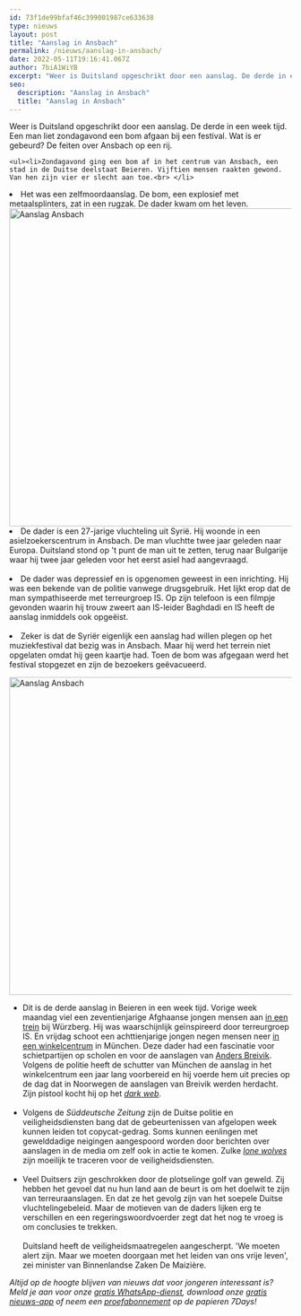 ```yaml
---
id: 73f1de99bfaf46c399001987ce633638
type: nieuws
layout: post
title: "Aanslag in Ansbach"
permalink: /nieuws/aanslag-in-ansbach/
date: 2022-05-11T19:16:41.067Z
author: 7biA1WiYB
excerpt: "Weer is Duitsland opgeschrikt door een aanslag. De derde in een week tijd. Een man liet zondagavond een bom afgaan bij een festival. Wat is er gebeurd? De feiten over Ansbach op een rij.  "
seo:
  description: "Aanslag in Ansbach"
  title: "Aanslag in Ansbach"
---
```

Weer is Duitsland opgeschrikt door een aanslag. De derde in een week tijd. Een man liet zondagavond een bom afgaan bij een festival. Wat is er gebeurd? De feiten over Ansbach op een rij.  

    <ul><li>Zondagavond ging een bom af in het centrum van Ansbach, een stad in de Duitse deelstaat Beieren. Vijftien mensen raakten gewond. Van hen zijn vier er slecht aan toe.<br> </li>
<li>Het was een zelfmoordaanslag. De bom, een explosief met metaalsplinters, zat in een rugzak. De dader kwam om het leven.<br><div class="media media-element-container media-default"><div id="file-20708" class="file file-image file-image-jpeg">

        
  
  <div class="content">
    <img alt="Aanslag Ansbach" title="Een ambulance bij het festivalterrein  Foto EPA" height="567" width="850" class="media-element file-default" src="https://7dagen.netlify.app/sites/default/files/ANP-46712809-klein_0.jpg">  </div>

  
</div>
</div></li>
<li>De dader is een 27-jarige vluchteling uit Syrië. Hij woonde in een asielzoekerscentrum in Ansbach. De man vluchtte twee jaar geleden naar Europa. Duitsland stond op 't punt de man uit te zetten, terug naar Bulgarije waar hij twee jaar geleden voor het eerst asiel had aangevraagd.<br> </li>
<li>De dader was depressief en is opgenomen geweest in een inrichting. Hij was een bekende van de politie vanwege drugsgebruik. Het lijkt erop dat de man sympathiseerde met terreurgroep IS. Op zijn telefoon is een filmpje gevonden waarin hij trouw zweert aan IS-leider Baghdadi en IS heeft de aanslag inmiddels ook opgeëist.<br> </li>
<li>Zeker is dat de Syriër eigenlijk een aanslag had willen plegen op het muziekfestival dat bezig was in Ansbach. Maar hij werd het terrein niet opgelaten omdat hij geen kaartje had. Toen de bom was afgegaan werd het festival stopgezet en zijn de bezoekers geëvacueerd. </li>
</ul><p><div class="media media-element-container media-default"><div id="file-20705" class="file file-image file-image-jpeg">

        
  
  <div class="content">
    <img alt="Aanslag Ansbach" title="Een agent onderzoek bewijsmateriaal op de plek van de aanslag  Foto EPA" height="567" width="850" class="media-element file-default" src="https://7dagen.netlify.app/sites/default/files/ANP-46713266-klein.jpg">  </div>

  
</div>
</div>
<ul><li>Dit is de derde aanslag in Beieren in een week tijd. Vorige week maandag viel een zeventienjarige Afghaanse jongen mensen aan <a href="https://7dagen.netlify.app/nieuws/jongen-17-met-bijl-valt-duitse-treinpassagiers-aan">in een trein</a> bij Würzberg. Hij was waarschijnlijk geïnspireerd door terreurgroep IS. En vrijdag schoot een achttienjarige jongen negen mensen neer <a href="https://7dagen.netlify.app/nieuws/waarom-was-de-aanslag-m%C3%BCnchen-geen-terrorisme">in een winkelcentrum</a> in München. Deze dader had een fascinatie voor schietpartijen op scholen en voor de aanslagen van <a href="https://7dagen.netlify.app/nieuws/breivik-de-lastigste-gevangene-van-europa">Anders Breivik</a>. Volgens de politie heeft de schutter van München de aanslag in het winkelcentrum een jaar lang voorbereid en hij voerde hem uit precies op de dag dat in Noorwegen de aanslagen van Breivik werden herdacht. Zijn pistool kocht hij op het <a href="https://7dagen.netlify.app/nieuws/wat-het-deep-web"><em>dark web</em></a>.<br> </li>
<li>Volgens de <em>Süddeutsche Zeitung</em> zijn de Duitse politie en veiligheidsdiensten bang dat de gebeurtenissen van afgelopen week kunnen leiden tot copycat-gedrag. Soms kunnen eenlingen met gewelddadige neigingen aangespoord worden door berichten over aanslagen in de media om zelf ook in actie te komen. Zulke <a href="https://7dagen.netlify.app/nieuws/recente-lone-wolf-jihadi%E2%80%99s"><em>lone wolves</em></a> zijn moeilijk te traceren voor de veiligheidsdiensten.<br> </li>
<li>Veel Duitsers zijn geschrokken door de plotselinge golf van geweld. Zij hebben het gevoel dat nu hun land aan de beurt is om het doelwit te zijn van terreuraanslagen. En dat ze het gevolg zijn van het soepele Duitse vluchtelingebeleid. Maar de motieven van de daders lijken erg te verschillen en een regeringswoordvoerder zegt dat het nog te vroeg is om conclusies te trekken.<br><br>Duitsland heeft de veiligheidsmaatregelen aangescherpt. 'We moeten alert zijn. Maar we moeten doorgaan met het leiden van ons vrije leven', zei minister van Binnenlandse Zaken De Maizière.</li>
</ul><p><em>Altijd op de hoogte blijven van nieuws dat voor jongeren interessant is? Meld je aan voor onze <a href="https://7dagen.netlify.app/whatsapp">gratis WhatsApp-dienst</a>, download onze <a href="https://7dagen.netlify.app/app">gratis nieuws-app</a> of neem een <a href="https://7dagen.netlify.app/abonnement">proefabonnement</a> op de papieren 7Days!</em></p>
<p> </p>  

